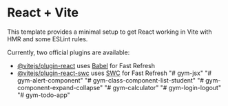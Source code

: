 # React + Vite

This template provides a minimal setup to get React working in Vite with HMR and some ESLint rules.

Currently, two official plugins are available:

- [@vitejs/plugin-react](https://github.com/vitejs/vite-plugin-react/blob/main/packages/plugin-react/README.md) uses [Babel](https://babeljs.io/) for Fast Refresh
- [@vitejs/plugin-react-swc](https://github.com/vitejs/vite-plugin-react-swc) uses [SWC](https://swc.rs/) for Fast Refresh
"# gym-jsx" 
"# gym-alert-component" 
"# gym-class-component-list-student" 
"# gym-component-expand-collapse" 
"# gym-calculator" 
"# gym-login-logout" 
"# gym-todo-app" 
